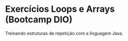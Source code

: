 # Exercícios Loops e Arrays (Bootcamp DIO)

Treinando estruturas de repetição com a linguagem Java.
